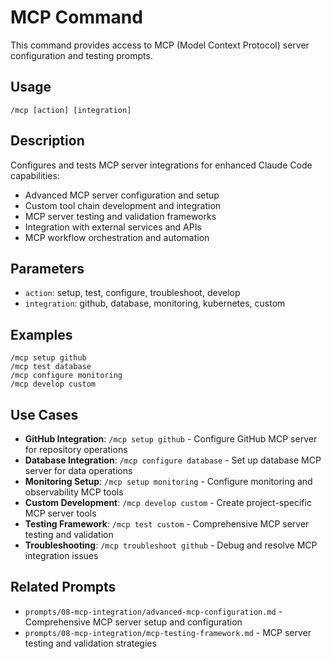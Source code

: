 # MCP Command

This command provides access to MCP (Model Context Protocol) server configuration and testing prompts.

## Usage
```
/mcp [action] [integration]
```

## Description
Configures and tests MCP server integrations for enhanced Claude Code capabilities:
- Advanced MCP server configuration and setup
- Custom tool chain development and integration
- MCP server testing and validation frameworks
- Integration with external services and APIs
- MCP workflow orchestration and automation

## Parameters
- `action`: setup, test, configure, troubleshoot, develop
- `integration`: github, database, monitoring, kubernetes, custom

## Examples
```
/mcp setup github
/mcp test database
/mcp configure monitoring
/mcp develop custom
```

## Use Cases
- **GitHub Integration**: `/mcp setup github` - Configure GitHub MCP server for repository operations
- **Database Integration**: `/mcp configure database` - Set up database MCP server for data operations
- **Monitoring Setup**: `/mcp setup monitoring` - Configure monitoring and observability MCP tools
- **Custom Development**: `/mcp develop custom` - Create project-specific MCP server tools
- **Testing Framework**: `/mcp test custom` - Comprehensive MCP server testing and validation
- **Troubleshooting**: `/mcp troubleshoot github` - Debug and resolve MCP integration issues

## Related Prompts
- `prompts/08-mcp-integration/advanced-mcp-configuration.md` - Comprehensive MCP server setup and configuration
- `prompts/08-mcp-integration/mcp-testing-framework.md` - MCP server testing and validation strategies